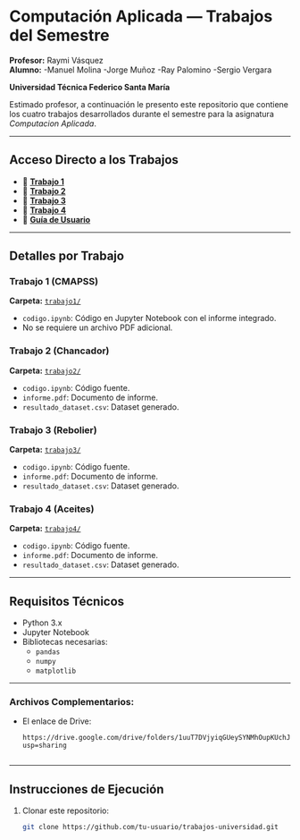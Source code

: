 # Computación Aplicada — Trabajos del Semestre

**Profesor:** Raymi Vásquez  
**Alumno:** -Manuel Molina
            -Jorge Muñoz
            -Ray Palomino
            -Sergio Vergara
            
**Universidad Técnica Federico Santa María**

Estimado profesor, a continuación le presento este repositorio que contiene los cuatro trabajos desarrollados durante el semestre para la asignatura *Computacion Aplicada*.

---

## Acceso Directo a los Trabajos

- 🔗 [**Trabajo 1**](https://github.com/iSRGG/TrabajoComputacionAplicada/tree/main/Trabajo%201)
- 🔗 [**Trabajo 2**](https://github.com/iSRGG/TrabajoComputacionAplicada/tree/main/Trabajo%202)
- 🔗 [**Trabajo 3**](https://github.com/iSRGG/TrabajoComputacionAplicada/tree/main/Trabajo%203)
- 🔗 [**Trabajo 4**](https://github.com/iSRGG/TrabajoComputacionAplicada/tree/main/Trabajo%204)
- 📄 [**Guía de Usuario**](https://github.com/tu-usuario/trabajos-universidad/tree/main/docs)

---

## Detalles por Trabajo

### Trabajo 1 (CMAPSS)

**Carpeta:** [`trabajo1/`](https://github.com/iSRGG/TrabajoComputacionAplicada/tree/main/Trabajo%201)

- `codigo.ipynb`: Código en Jupyter Notebook con el informe integrado.
- No se requiere un archivo PDF adicional.

### Trabajo 2 (Chancador)

**Carpeta:** [`trabajo2/`](https://github.com/iSRGG/TrabajoComputacionAplicada/tree/main/Trabajo%202)

- `codigo.ipynb`: Código fuente.
- `informe.pdf`: Documento de informe.
- `resultado_dataset.csv`: Dataset generado.

### Trabajo 3 (Rebolier)

**Carpeta:** [`trabajo3/`](https://github.com/iSRGG/TrabajoComputacionAplicada/tree/main/Trabajo%203)

- `codigo.ipynb`: Código fuente.
- `informe.pdf`: Documento de informe.
- `resultado_dataset.csv`: Dataset generado.

### Trabajo 4 (Aceites)

**Carpeta:** [`trabajo4/`](https://github.com/iSRGG/TrabajoComputacionAplicada/tree/main/Trabajo%204)

- `codigo.ipynb`: Código fuente.
- `informe.pdf`: Documento de informe.
- `resultado_dataset.csv`: Dataset generado.

---

## Requisitos Técnicos

- Python 3.x  
- Jupyter Notebook  
- Bibliotecas necesarias:
  - `pandas`
  - `numpy`
  - `matplotlib`
  

---

### Archivos Complementarios:

- El enlace de Drive:
  ```text
  https://drive.google.com/drive/folders/1uuT7DVjyiqGUeySYNMhOupKUchJlBOsO?usp=sharing


 ---

## Instrucciones de Ejecución

1. Clonar este repositorio:
   ```bash
   git clone https://github.com/tu-usuario/trabajos-universidad.git
